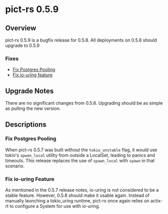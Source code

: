 # pict-rs 0.5.9

## Overview

pict-rs 0.5.9 is a bugfix release for 0.5.8. All deployments on 0.5.8 should upgrade to 0.5.9

### Fixes

- [Fix Postgres Pooling](#fix-postgres-pooling)
- [Fix io-uring feature](#fix-io-uring-feature)


## Upgrade Notes

There are no significant changes from 0.5.8. Upgrading should be as simple as pulling the new
version.


## Descriptions

### Fix Postgres Pooling

When pict-rs 0.5.7 was built without the `tokio_unstable` flag, it would use tokio's `spwan_local`
utility from outside a LocalSet, leading to panics and timeouts. This release replaces the use of
`spawn_local` with `spawn` in that scenario.


### Fix io-uring Feature

As mentioned in the 0.5.7 release notes, io-uring is not considered to be a stable feature. However,
0.5.8 should make it usable again. Instead of manually launching a tokio_uring runtime, pict-rs once
again relies on actix-rt to configure a System for use with io-uring.
